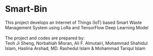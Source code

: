 # Smart-Bin
This project develops an Internet of Things (IoT) based Smart Waste Management System using LoRa and TensorFlow Deep Learning Model\
<br/>The project and codes are prepared by:\
Teoh Ji Sheng, Norbahiah Misran, Ali F. Almutairi, Mohammad Shahidul Islam, Haslina Arshad, MD. Rashedul Islam & Mohammad Tariqul Islam
